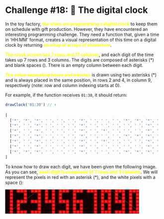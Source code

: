 # Challenge #18: 🔢 The digital clock

In the toy factory, <span style="color:yellow">**the elves are programming a digital clock**</span> to keep them on schedule with gift production. However, they have encountered an interesting programming challenge. They need a function that, given a time in 'HH:MM' format, creates a visual representation of this time on a digital clock by returning <span style="color:yellow">**an array of arrays of characters**</span>.

<span style="color:yellow">**The clock screen has 7 rows and 17 columns**</span>, and each digit of the time takes up 7 rows and 3 columns. The digits are composed of asterisks (*) and blank spaces (). There is an empty column between each digit.

<span style="color:yellow">**The colon separating hours and minutes**</span> is drawn using two asterisks (*) and is always placed in the same position, in rows 2 and 4, in column 9, respectively (note: row and column indexing starts at 0).

For example, if the function receives ``01:30``, it should return:

```JavaScript
drawClock('01:30') // ⬇️

[
  ['*', '*', '*', ' ', ' ', ' ', '*', ' ', ' ', ' ', '*', '*', '*', ' ', '*', '*', '*'],
  ['*', ' ', '*', ' ', ' ', ' ', '*', ' ', ' ', ' ', ' ', ' ', '*', ' ', '*', ' ', '*'],
  ['*', ' ', '*', ' ', ' ', ' ', '*', ' ', '*', ' ', ' ', ' ', '*', ' ', '*', ' ', '*'],
  ['*', ' ', '*', ' ', ' ', ' ', '*', ' ', ' ', ' ', '*', '*', '*', ' ', '*', ' ', '*'],
  ['*', ' ', '*', ' ', ' ', ' ', '*', ' ', '*', ' ', ' ', ' ', '*', ' ', '*', ' ', '*'],
  ['*', ' ', '*', ' ', ' ', ' ', '*', ' ', ' ', ' ', ' ', ' ', '*', ' ', '*', ' ', '*'],
  ['*', '*', '*', ' ', ' ', ' ', '*', ' ', ' ', ' ', '*', '*', '*', ' ', '*', '*', '*']
]
```

To know how to draw each digit, we have been given the following image. As you can see, <span style="color:yellow">**each digit is composed of 7 rows and 3 columns**</span>. We will represent the pixels in red with an asterisk (*), and the white pixels with a space ():

<img src="digits.png" alt="Representation of the digits for the digital clock">
